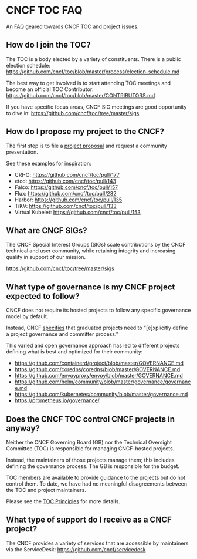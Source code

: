 # CNCF TOC FAQ

An FAQ geared towards CNCF TOC and project issues.

## How do I join the TOC?

The TOC is a body elected by a variety of constituents. There is a public election schedule:
https://github.com/cncf/toc/blob/master/process/election-schedule.md

The best way to get involved is to start attending TOC meetings and become an official TOC Contributor:
https://github.com/cncf/toc/blob/master/CONTRIBUTORS.md

If you have specific focus areas, CNCF SIG meetings are good opportunity to dive in:
https://github.com/cncf/toc/tree/master/sigs

## How do I propose my project to the CNCF?

The first step is to file a [project proposal](https://github.com/cncf/toc/blob/master/process/project_proposals.adoc) and request a community presentation. 

See these examples for inspiration:
* CRI-O: https://github.com/cncf/toc/pull/177
* etcd: https://github.com/cncf/toc/pull/143
* Falco: https://github.com/cncf/toc/pull/157
* Flux: https://github.com/cncf/toc/pull/232
* Harbor: https://github.com/cncf/toc/pull/135
* TiKV: https://github.com/cncf/toc/pull/133
* Virtual Kubelet: https://github.com/cncf/toc/pull/153

## What are CNCF SIGs?

The CNCF Special Interest Groups (SIGs) scale contributions by the CNCF technical and user community, while retaining integrity and increasing quality in support of our mission.

https://github.com/cncf/toc/tree/master/sigs

## What type of governance is my CNCF project expected to follow?

CNCF does not require its hosted projects to follow any specific governance model by default. 

Instead, CNCF [specifies](https://github.com/cncf/toc/blob/master/process/graduation_criteria.adoc) that graduated projects need to "[e]xplicitly define a project governance and committer process." 

This varied and open governance approach has led to different projects defining what is best and optimized for their community: 

* https://github.com/containerd/project/blob/master/GOVERNANCE.md
* https://github.com/coredns/coredns/blob/master/GOVERNANCE.md
* https://github.com/envoyproxy/envoy/blob/master/GOVERNANCE.md
* https://github.com/helm/community/blob/master/governance/governance.md
* https://github.com/kubernetes/community/blob/master/governance.md
* https://prometheus.io/governance/

## Does the CNCF TOC control CNCF projects in anyway?

Neither the CNCF Governing Board (GB) nor the Technical Oversight Committee (TOC) is responsible for managing CNCF-hosted projects. 

Instead, the maintainers of those projects manage them; this includes defining the governance process. The GB is responsible for the budget.

TOC members are available to provide guidance to the projects but do not control them. To date, we have had no meaningful disagreements between the TOC and project maintainers. 

Please see the [TOC Principles](https://github.com/cncf/toc/blob/master/PRINCIPLES.md) for more details.

## What type of support do I receive as a CNCF project?

The CNCF provides a variety of services that are accessible by maintainers via the ServiceDesk: https://github.com/cncf/servicedesk
